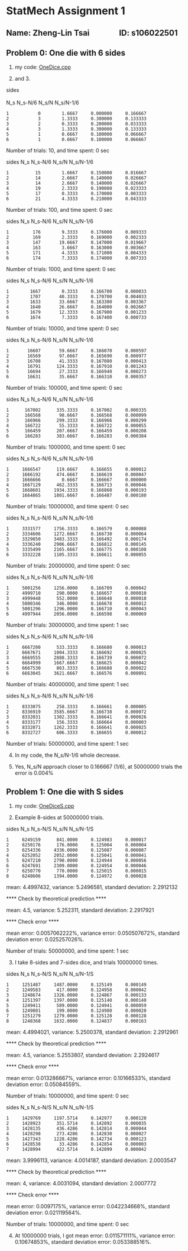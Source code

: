 # StatMech Assignment 1

## Name: Zheng-Lin Tsai             &ensp; ID: s106022501

## Problem 0: One die with 6 sides

1. my code: [OneDice.cpp](OneDice.cpp)

2. and 3. 

sides      <br><br> N_s     N_s-N/6      N_s/N     N_s/N-1/6

    1           0        1.6667     0.000000     0.166667
    2           3        1.3333     0.300000     0.133333
    3           2        0.3333     0.200000     0.033333
    4           3        1.3333     0.300000     0.133333
    5           1        0.6667     0.100000     0.066667
    6           1        0.6667     0.100000     0.066667

Number of trials: 10, and time spent: 0 sec


sides         N_s       N_s-N/6        N_s/N    N_s/N-1/6

    1          15        1.6667     0.150000     0.016667
    2          14        2.6667     0.140000     0.026667
    3          14        2.6667     0.140000     0.026667
    4          19        2.3333     0.190000     0.023333
    5          17        0.3333     0.170000     0.003333
    6          21        4.3333     0.210000     0.043333

Number of trials: 100, and time spent: 0 sec


sides         N_s       N_s-N/6        N_s/N    N_s/N-1/6

    1         176        9.3333     0.176000     0.009333
    2         169        2.3333     0.169000     0.002333
    3         147       19.6667     0.147000     0.019667
    4         163        3.6667     0.163000     0.003667
    5         171        4.3333     0.171000     0.004333
    6         174        7.3333     0.174000     0.007333

Number of trials: 1000, and time spent: 0 sec


sides         N_s       N_s-N/6        N_s/N    N_s/N-1/6

    1        1667        0.3333     0.166700     0.000033
    2        1707       40.3333     0.170700     0.004033
    3        1633       33.6667     0.163300     0.003367
    4        1640       26.6667     0.164000     0.002667
    5        1679       12.3333     0.167900     0.001233
    6        1674        7.3333     0.167400     0.000733

Number of trials: 10000, and time spent: 0 sec


sides         N_s       N_s-N/6        N_s/N    N_s/N-1/6

    1       16607       59.6667     0.166070     0.000597
    2       16569       97.6667     0.165690     0.000977
    3       16708       41.3333     0.167080     0.000413
    4       16791      124.3333     0.167910     0.001243
    5       16694       27.3333     0.166940     0.000273
    6       16631       35.6667     0.166310     0.000357

Number of trials: 100000, and time spent: 0 sec


sides         N_s       N_s-N/6        N_s/N    N_s/N-1/6

    1      167002      335.3333     0.167002     0.000335
    2      166568       98.6667     0.166568     0.000099
    3      166966      299.3333     0.166966     0.000299
    4      166722       55.3333     0.166722     0.000055
    5      166459      207.6667     0.166459     0.000208
    6      166283      383.6667     0.166283     0.000384

Number of trials: 1000000, and time spent: 0 sec


sides         N_s       N_s-N/6        N_s/N    N_s/N-1/6

    1     1666547      119.6667     0.166655     0.000012
    2     1666192      474.6667     0.166619     0.000047
    3     1666666        0.6667     0.166667     0.000000
    4     1667129      462.3333     0.166713     0.000046
    5     1668601     1934.3333     0.166860     0.000193
    6     1664865     1801.6667     0.166487     0.000180

Number of trials: 10000000, and time spent: 0 sec


sides         N_s       N_s-N/6        N_s/N    N_s/N-1/6

    1     3331577     1756.3333     0.166579     0.000088
    2     3334606     1272.6667     0.166730     0.000064
    3     3329850     3483.3333     0.166492     0.000174
    4     3336240     2906.6667     0.166812     0.000145
    5     3335499     2165.6667     0.166775     0.000108
    6     3332228     1105.3333     0.166611     0.000055

Number of trials: 20000000, and time spent: 0 sec


sides         N_s       N_s-N/6        N_s/N    N_s/N-1/6

    1     5001256     1256.0000     0.166709     0.000042
    2     4999710      290.0000     0.166657     0.000010
    3     4999448      552.0000     0.166648     0.000018
    4     5000346      346.0000     0.166678     0.000012
    5     5001296     1296.0000     0.166710     0.000043
    6     4997944     2056.0000     0.166598     0.000069

Number of trials: 30000000, and time spent: 1 sec


sides         N_s       N_s-N/6        N_s/N    N_s/N-1/6

    1     6667200      533.3333     0.166680     0.000013
    2     6667671     1004.3333     0.166692     0.000025
    3     6669555     2888.3333     0.166739     0.000072
    4     6664999     1667.6667     0.166625     0.000042
    5     6667530      863.3333     0.166688     0.000022
    6     6663045     3621.6667     0.166576     0.000091

Number of trials: 40000000, and time spent: 1 sec


sides         N_s       N_s-N/6        N_s/N    N_s/N-1/6

    1     8333075      258.3333     0.166661     0.000005
    2     8336919     3585.6667     0.166738     0.000072
    3     8332031     1302.3333     0.166641     0.000026
    4     8333177      156.3333     0.166664     0.000003
    5     8332071     1262.3333     0.166641     0.000025
    6     8332727      606.3333     0.166655     0.000012

Number of trials: 50000000, and time spent: 1 sec

4. In my code, the N_s/N-1/6 whole decrease.

5. Yes, N_s/N approach closer to 0.166667 (1/6), at 50000000 trials the error is 0.004%

## Problem 1: One die with S sides

1. my code: [OneDiceS.cpp](OneDiceS.cpp)

2. Example 8-sides at 50000000 trials.

sides         N_s       N_s-N/S        N_s/N    N_s/N-1/S

    1     6249159      841.0000     0.124983     0.000017
    2     6250176      176.0000     0.125004     0.000004
    3     6254336     4336.0000     0.125087     0.000087
    4     6252052     2052.0000     0.125041     0.000041
    5     6247210     2790.0000     0.124944     0.000056
    6     6247691     2309.0000     0.124954     0.000046
    7     6250770      770.0000     0.125015     0.000015
    8     6248606     1394.0000     0.124972     0.000028

mean: 4.4997432, variance: 5.2496581, standard deviation: 2.2912132

**** Check by theoretical prediction ****

mean: 4.5, variance: 5.252311, standard deviation: 2.2917921

**** Check error ****

mean error: 0.0057062222%, variance error: 0.050507672%, standard deviation error: 0.025257026%.


Number of trials: 50000000, and time spent: 1 sec

3. I take 8-sides and 7-sides dice, and trials 10000000 times.

sides         N_s       N_s-N/S        N_s/N    N_s/N-1/S

    1     1251487     1487.0000     0.125149     0.000149
    2     1249583      417.0000     0.124958     0.000042
    3     1248674     1326.0000     0.124867     0.000133
    4     1251397     1397.0000     0.125140     0.000140
    5     1249411      589.0000     0.124941     0.000059
    6     1249801      199.0000     0.124980     0.000020
    7     1251279     1279.0000     0.125128     0.000128
    8     1248368     1632.0000     0.124837     0.000163

mean: 4.4994021, variance: 5.2500378, standard deviation: 2.2912961

**** Check by theoretical prediction ****

mean: 4.5, variance: 5.2553807, standard deviation: 2.2924617

**** Check error ****

mean error: 0.013286667%, variance error: 0.10166533%, standard deviation error: 0.05084559%.


Number of trials: 10000000, and time spent: 0 sec


sides         N_s       N_s-N/S        N_s/N    N_s/N-1/S

    1     1429769     1197.5714     0.142977     0.000120
    2     1428923      351.5714     0.142892     0.000035
    3     1428135      436.4286     0.142814     0.000044
    4     1428298      273.4286     0.142830     0.000027
    5     1427343     1228.4286     0.142734     0.000123
    6     1428538       33.4286     0.142854     0.000003
    7     1428994      422.5714     0.142899     0.000042

mean: 3.9996113, variance: 4.0014187, standard deviation: 2.0003547

**** Check by theoretical prediction ****

mean: 4, variance: 4.0031094, standard deviation: 2.0007772

**** Check error ****

mean error: 0.0097175%, variance error: 0.042234668%, standard deviation error: 0.021119564%.


Number of trials: 10000000, and time spent: 0 sec


4. At 10000000 trials, I got 
mean error: 0.011571111%, variance error: 0.10674853%, standard deviation error: 0.053388516%.

